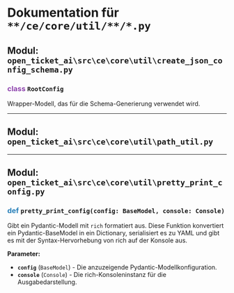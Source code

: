 # Dokumentation für `**/ce/core/util/**/*.py`

## Modul: `open_ticket_ai\src\ce\core\util\create_json_config_schema.py`

### <span style='color: #8E44AD;'>class</span> `RootConfig`

Wrapper-Modell, das für die Schema-Generierung verwendet wird.

---

## Modul: `open_ticket_ai\src\ce\core\util\path_util.py`

---

## Modul: `open_ticket_ai\src\ce\core\util\pretty_print_config.py`

### <span style='color: #2980B9;'>def</span> `pretty_print_config(config: BaseModel, console: Console)`

Gibt ein Pydantic-Modell mit ``rich`` formatiert aus.
Diese Funktion konvertiert ein Pydantic-BaseModel in ein Dictionary, serialisiert es zu YAML
und gibt es mit der Syntax-Hervorhebung von rich auf der Konsole aus.

**Parameter:**

- **`config`** (`BaseModel`) - Die anzuzeigende Pydantic-Modellkonfiguration.
- **`console`** (`Console`) - Die rich-Konsoleninstanz für die Ausgabedarstellung.